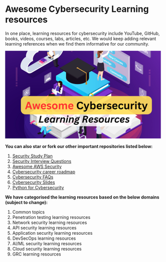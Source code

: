 # Awesome Cybersecurity Learning resources
In one place, learning resources for cybersecurity include YouTube, GitHub, books, videos, courses, labs, articles, etc. We would keep adding relevant learning references when we find them informative for our community.

![cybersecurity learning resources](cybersecurity-learning-resources.png)

**You can also star or fork our other important repositories listed below:**
1. [Security Study Plan](https://github.com/jassics/security-study-plan)
2. [Security Interview Questions](https://github.com/jassics/security-interview-questions)
3. [Awesome AWS Security](https://github.com/jassics/awesome-aws-security)
4. [Cybersecurity career roadmap](https://github.com/jassics/cybersecurity-roadmap)
5. [Cybersecurity FAQs](https://github.com/jassics/cybersecurity-career-faq)
6. [Cybersecurity Slides](https://github.com/jassics/cybersecurity-slides)
7. [Python for Cybersecurity](https://github.com/jassics/python-for-cybersecurity)

**We have categorised the learning resources based on the below domains (subject to change):**
1. Common topics
2. Penetration testing learning resources
3. Network security learning resources
4. API security learning resources
5. Application security learning resources
6. DevSecOps learning resources
7. AI/ML security learning resources
8. Cloud security learning resources
9. GRC learning resources
